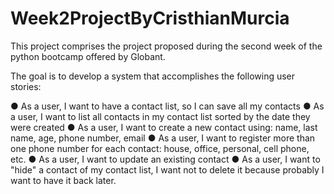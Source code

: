 # Week2ProjectByCristhianMurcia

This project comprises the project proposed during the second week of the python bootcamp offered by Globant.

The goal is to develop a system that accomplishes the following user stories:

● As a user, I want to have a contact list, so I can save all my contacts
● As a user, I want to list all contacts in my contact list sorted by the date
they were created
● As a user, I want to create a new contact using: name, last name, age,
phone number, email
● As a user, I want to register more than one phone number for each
contact: house, office, personal, cell phone, etc.
● As a user, I want to update an existing contact
● As a user, I want to "hide" a contact of my contact list, I want not to
delete it because probably I want to have it back later.

